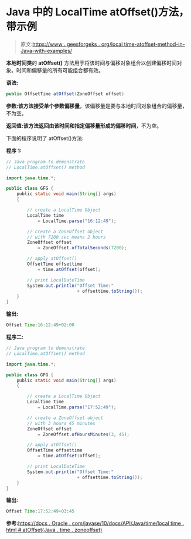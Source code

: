 # Java 中的 LocalTime atOffset()方法，带示例

> 原文:[https://www . geesforgeks . org/local time-atoffset-method-in-Java-with-examples/](https://www.geeksforgeeks.org/localtime-atoffset-method-in-java-with-examples/)

**本地时间类**的 **atOffset()** 方法用于将该时间与偏移对象组合以创建偏移时间对象。时间和偏移量的所有可能组合都有效。

**语法:**

```java
public OffsetTime atOffset(ZoneOffset offset)

```

**参数:**该方法接受单个参数**偏移量**，该偏移量是要与本地时间对象组合的偏移量，不为空。

**返回值:**该方法返回由该时间和指定偏移量形成的**偏移时间**，不为空。

下面的程序说明了 atOffset()方法:

**程序 1:**

```java
// Java program to demonstrate
// LocalTime.atOffset() method

import java.time.*;

public class GFG {
    public static void main(String[] args)
    {

        // create a LocalTime Object
        LocalTime time
            = LocalTime.parse("16:12:49");

        // create a ZoneOffset object
        // with 7200 sec means 2 hours
        ZoneOffset offset
            = ZoneOffset.ofTotalSeconds(7200);

        // apply atOffset()
        OffsetTime offsettime
            = time.atOffset(offset);

        // print LocalDateTime
        System.out.println("Offset Time:"
                           + offsettime.toString());
    }
}
```

**输出:**

```java
Offset Time:16:12:49+02:00

```

**程序二:**

```java
// Java program to demonstrate
// LocalTime.atOffset() method

import java.time.*;

public class GFG {
    public static void main(String[] args)
    {

        // create a LocalTime Object
        LocalTime time
            = LocalTime.parse("17:52:49");

        // create a ZoneOffset object
        // with 3 hours 45 minutes
        ZoneOffset offset
            = ZoneOffset.ofHoursMinutes(3, 45);

        // apply atOffset()
        OffsetTime offsettime
            = time.atOffset(offset);

        // print LocalDateTime
        System.out.println("Offset Time:"
                           + offsettime.toString());
    }
}
```

**输出:**

```java
Offset Time:17:52:49+03:45

```

**参考:**[https://docs . Oracle . com/javase/10/docs/API/Java/time/local time . html # atOffset(Java . time . zoneoffset)](https://docs.oracle.com/javase/10/docs/api/java/time/LocalTime.html#atOffset(java.time.ZoneOffset))